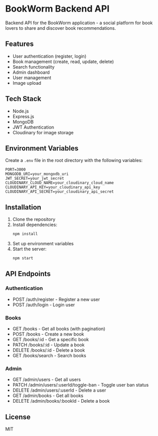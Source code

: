 # BookWorm Backend API

Backend API for the BookWorm application - a social platform for book lovers to share and discover book recommendations.

## Features

- User authentication (register, login)
- Book management (create, read, update, delete)
- Search functionality
- Admin dashboard
- User management
- Image upload

## Tech Stack

- Node.js
- Express.js
- MongoDB
- JWT Authentication
- Cloudinary for image storage

## Environment Variables

Create a `.env` file in the root directory with the following variables:

```env
PORT=3000
MONGODB_URI=your_mongodb_uri
JWT_SECRET=your_jwt_secret
CLOUDINARY_CLOUD_NAME=your_cloudinary_cloud_name
CLOUDINARY_API_KEY=your_cloudinary_api_key
CLOUDINARY_API_SECRET=your_cloudinary_api_secret
```

## Installation

1. Clone the repository
2. Install dependencies:
   ```bash
   npm install
   ```
3. Set up environment variables
4. Start the server:
   ```bash
   npm start
   ```

## API Endpoints

### Authentication
- POST /auth/register - Register a new user
- POST /auth/login - Login user

### Books
- GET /books - Get all books (with pagination)
- POST /books - Create a new book
- GET /books/:id - Get a specific book
- PATCH /books/:id - Update a book
- DELETE /books/:id - Delete a book
- GET /books/search - Search books

### Admin
- GET /admin/users - Get all users
- PATCH /admin/users/:userId/toggle-ban - Toggle user ban status
- DELETE /admin/users/:userId - Delete a user
- GET /admin/books - Get all books
- DELETE /admin/books/:bookId - Delete a book

## License

MIT 